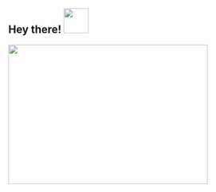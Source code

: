 
<h2> Hey there! <img src="https://media.giphy.com/media/VgCDAzcKvsR6OM0uWg/giphy.gif" width="50"></h2> 


<img src="https://user-images.githubusercontent.com/63097779/158218383-293ae641-7085-4c73-a1d9-22e9a16c4e16.gif" width="400" height="280"/>
